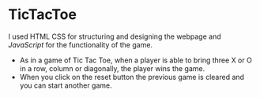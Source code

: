 # TicTacToe
I used HTML CSS for structuring and designing the webpage and <i>JavaScript</i> for the functionality of the game.<br>
<ul>
    <li>As in a game of Tic Tac Toe, when a player is able to bring three X or O in a row, column or diagonally, the player wins the game.</li>
    <li>When you click on the reset button the previous game is cleared and you can start another game.</li>
</ul>
